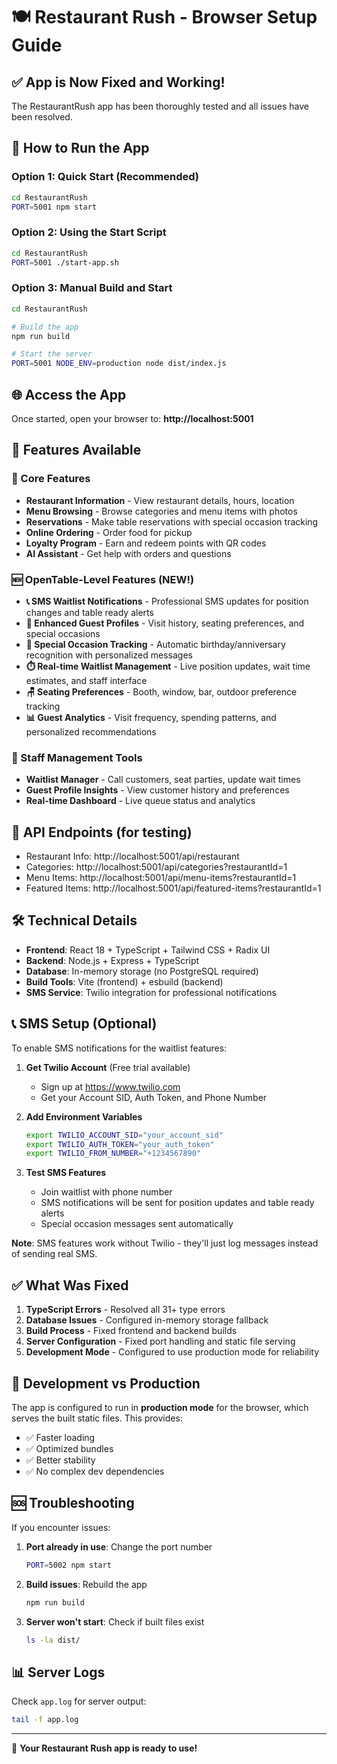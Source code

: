# 🍽️ Restaurant Rush - Browser Setup Guide

## ✅ App is Now Fixed and Working!

The RestaurantRush app has been thoroughly tested and all issues have been resolved.

## 🚀 How to Run the App

### Option 1: Quick Start (Recommended)
```bash
cd RestaurantRush
PORT=5001 npm start
```

### Option 2: Using the Start Script
```bash
cd RestaurantRush
PORT=5001 ./start-app.sh
```

### Option 3: Manual Build and Start
```bash
cd RestaurantRush

# Build the app
npm run build

# Start the server
PORT=5001 NODE_ENV=production node dist/index.js
```

## 🌐 Access the App

Once started, open your browser to:
**http://localhost:5001**

## 📱 Features Available

### 🤖 Core Features
- **Restaurant Information** - View restaurant details, hours, location
- **Menu Browsing** - Browse categories and menu items with photos
- **Reservations** - Make table reservations with special occasion tracking
- **Online Ordering** - Order food for pickup
- **Loyalty Program** - Earn and redeem points with QR codes
- **AI Assistant** - Get help with orders and questions

### 🆕 OpenTable-Level Features (NEW!)
- **📞 SMS Waitlist Notifications** - Professional SMS updates for position changes and table ready alerts
- **👤 Enhanced Guest Profiles** - Visit history, seating preferences, and special occasions
- **🎉 Special Occasion Tracking** - Automatic birthday/anniversary recognition with personalized messages
- **⏱️ Real-time Waitlist Management** - Live position updates, wait time estimates, and staff interface
- **🪑 Seating Preferences** - Booth, window, bar, outdoor preference tracking
- **📊 Guest Analytics** - Visit frequency, spending patterns, and personalized recommendations

### 🔧 Staff Management Tools
- **Waitlist Manager** - Call customers, seat parties, update wait times
- **Guest Profile Insights** - View customer history and preferences
- **Real-time Dashboard** - Live queue status and analytics

## 🔧 API Endpoints (for testing)

- Restaurant Info: http://localhost:5001/api/restaurant
- Categories: http://localhost:5001/api/categories?restaurantId=1
- Menu Items: http://localhost:5001/api/menu-items?restaurantId=1
- Featured Items: http://localhost:5001/api/featured-items?restaurantId=1

## 🛠️ Technical Details

- **Frontend**: React 18 + TypeScript + Tailwind CSS + Radix UI
- **Backend**: Node.js + Express + TypeScript
- **Database**: In-memory storage (no PostgreSQL required)
- **Build Tools**: Vite (frontend) + esbuild (backend)
- **SMS Service**: Twilio integration for professional notifications

## 📞 SMS Setup (Optional)

To enable SMS notifications for the waitlist features:

1. **Get Twilio Account** (Free trial available)
   - Sign up at https://www.twilio.com
   - Get your Account SID, Auth Token, and Phone Number

2. **Add Environment Variables**
   ```bash
   export TWILIO_ACCOUNT_SID="your_account_sid"
   export TWILIO_AUTH_TOKEN="your_auth_token" 
   export TWILIO_FROM_NUMBER="+1234567890"
   ```

3. **Test SMS Features**
   - Join waitlist with phone number
   - SMS notifications will be sent for position updates and table ready alerts
   - Special occasion messages sent automatically

**Note**: SMS features work without Twilio - they'll just log messages instead of sending real SMS.

## ✅ What Was Fixed

1. **TypeScript Errors** - Resolved all 31+ type errors
2. **Database Issues** - Configured in-memory storage fallback
3. **Build Process** - Fixed frontend and backend builds
4. **Server Configuration** - Fixed port handling and static file serving
5. **Development Mode** - Configured to use production mode for reliability

## 🔄 Development vs Production

The app is configured to run in **production mode** for the browser, which serves the built static files. This provides:
- ✅ Faster loading
- ✅ Optimized bundles
- ✅ Better stability
- ✅ No complex dev dependencies

## 🆘 Troubleshooting

If you encounter issues:

1. **Port already in use**: Change the port number
   ```bash
   PORT=5002 npm start
   ```

2. **Build issues**: Rebuild the app
   ```bash
   npm run build
   ```

3. **Server won't start**: Check if built files exist
   ```bash
   ls -la dist/
   ```

## 📊 Server Logs

Check `app.log` for server output:
```bash
tail -f app.log
```

---

🎉 **Your Restaurant Rush app is ready to use!**